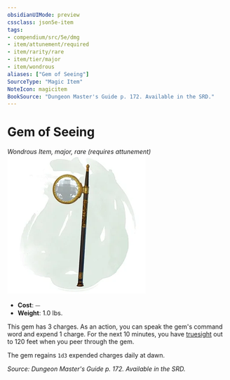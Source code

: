 ```yaml
---
obsidianUIMode: preview
cssclass: json5e-item
tags:
- compendium/src/5e/dmg
- item/attunement/required
- item/rarity/rare
- item/tier/major
- item/wondrous
aliases: ["Gem of Seeing"]
SourceType: "Magic Item"
NoteIcon: magicitem
BookSource: "Dungeon Master's Guide p. 172. Available in the SRD."
---
```

# Gem of Seeing
*Wondrous Item, major, rare (requires attunement)*  
![](https://raw.githubusercontent.com/5etools-mirror-2/5etools-img/main/items/DMG/Gem%20of%20Seeing.webp#right)  

- **Cost**: ⏤
- **Weight**: 1.0 lbs.

This gem has 3 charges. As an action, you can speak the gem's command word and expend 1 charge. For the next 10 minutes, you have [truesight](/2-Mechanics/CLI/rules/senses.md#truesight) out to 120 feet when you peer through the gem.

The gem regains `1d3` expended charges daily at dawn.

*Source: Dungeon Master's Guide p. 172. Available in the SRD.*